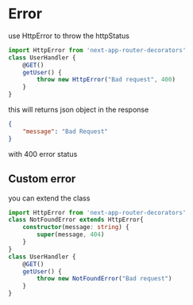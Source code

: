 # Error
use HttpError to throw the httpStatus
```ts
import HttpError from 'next-app-router-decorators'
class UserHandler {
    @GET()
    getUser() {
        throw new HttpError("Bad request", 400)
    }
}
```
this will returns json object in the response
```json
{
    "message": "Bad Request"
}
```
with 400 error status

## Custom error
you can extend the class
```ts
import HttpError from 'next-app-router-decorators'
class NotFoundError extends HttpError{
    constructor(message: string) {
        super(message, 404)
    }
}
class UserHandler {
    @GET()
    getUser() {
        throw new NotFoundError("Bad request")
    }
}
